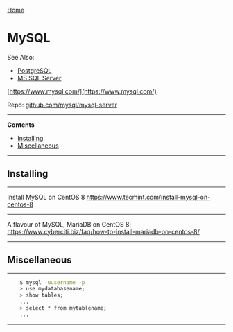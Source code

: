 [Home](Readme.md)
# MySQL

See Also:

 - [PostgreSQL](PostgreSQL.md)
 - [MS SQL Server](MSSQLServer.md)
 
[https://www.mysql.com/](https://www.mysql.com/)

Repo: [github.com/mysql/mysql-server](https://github.com/mysql/mysql-server)

---

**Contents**

- [Installing](MySQL.md#installing)
- [Miscellaneous](MySQL.md#miscellaneous)

---

## Installing

---

Install MySQL on CentOS 8
https://www.tecmint.com/install-mysql-on-centos-8

---

A flavour of MySQL, MariaDB on CentOS 8:
https://www.cyberciti.biz/faq/how-to-install-mariadb-on-centos-8/

---

## Miscellaneous

---

```bash
    $ mysql -uusername -p
    > use mydatabasename;
    > show tables;
    ...
    > select * from mytablename;
    ...
```

---

